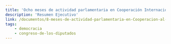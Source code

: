 ```yaml
---
title: 'Ocho meses de actividad parlamentaria en Cooperación Internacional para el Desarrollo'
description: 'Resumen Ejecutivo'
link: /documentos/8-meses-de-actividad-parlamentaria-en-Cooperacion-al-Desarrollo-Resumen-ejecutivo.pdf
tags:
    - democracia
    - congreso-de-los-diputados
---
```

